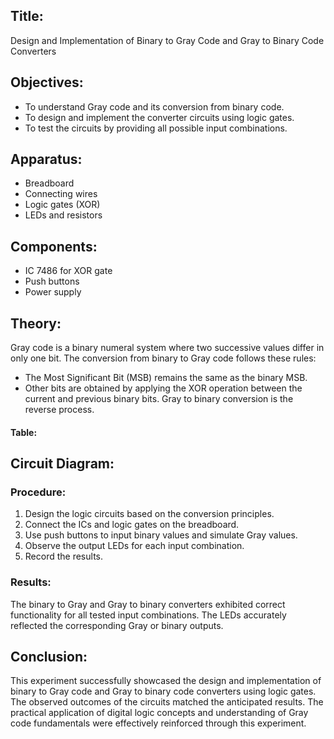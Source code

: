 ## Title: 
Design and Implementation of Binary to Gray Code and Gray to Binary Code Converters

## Objectives:
- To understand Gray code and its conversion from binary code.
- To design and implement the converter circuits using logic gates.
- To test the circuits by providing all possible input combinations.

## Apparatus:
- Breadboard
- Connecting wires
- Logic gates (XOR)
- LEDs and resistors

## Components:
- IC 7486 for XOR gate
- Push buttons
- Power supply

## Theory:
Gray code is a binary numeral system where two successive values differ in only one bit. The conversion from binary to Gray code follows these rules:
- The Most Significant Bit (MSB) remains the same as the binary MSB.
- Other bits are obtained by applying the XOR operation between the current and previous binary bits. Gray to binary conversion is the reverse process.

#### Table:

## Circuit Diagram:

### Procedure:
1. Design the logic circuits based on the conversion principles.
2. Connect the ICs and logic gates on the breadboard.
3. Use push buttons to input binary values and simulate Gray values.
4. Observe the output LEDs for each input combination.
5. Record the results.

### Results:
The binary to Gray and Gray to binary converters exhibited correct functionality for all tested input combinations. The LEDs accurately reflected the corresponding Gray or binary outputs.

## Conclusion:
This experiment successfully showcased the design and implementation of binary to Gray code and Gray to binary code converters using logic gates. The observed outcomes of the circuits matched the anticipated results. The practical application of digital logic concepts and understanding of Gray code fundamentals were effectively reinforced through this experiment.
